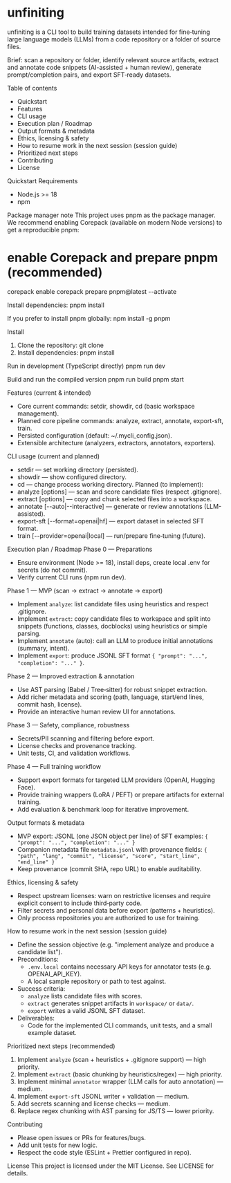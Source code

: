 # unfiniting

unfiniting is a CLI tool to build training datasets intended for fine‑tuning large language models (LLMs) from a code repository or a folder of source files.

Brief: scan a repository or folder, identify relevant source artifacts, extract and annotate code snippets (AI-assisted + human review), generate prompt/completion pairs, and export SFT‑ready datasets.

Table of contents
- Quickstart
- Features
- CLI usage
- Execution plan / Roadmap
- Output formats & metadata
- Ethics, licensing & safety
- How to resume work in the next session (session guide)
- Prioritized next steps
- Contributing
- License

Quickstart
Requirements
- Node.js >= 18
- npm

Package manager note
This project uses pnpm as the package manager. We recommend enabling Corepack (available on modern Node versions) to get a reproducible pnpm:

# enable Corepack and prepare pnpm (recommended)
corepack enable
corepack prepare pnpm@latest --activate

Install dependencies:
pnpm install

If you prefer to install pnpm globally:
npm install -g pnpm

Install
1. Clone the repository:
   git clone <repo-url>
2. Install dependencies:
   pnpm install

Run in development (TypeScript directly)
pnpm run dev

Build and run the compiled version
pnpm run build
pnpm start

Features (current & intended)
- Core current commands: setdir, showdir, cd (basic workspace management).
- Planned core pipeline commands: analyze, extract, annotate, export-sft, train.
- Persisted configuration (default: ~/.mycli_config.json).
- Extensible architecture (analyzers, extractors, annotators, exporters).

CLI usage (current and planned)
- setdir <path> — set working directory (persisted).
- showdir — show configured directory.
- cd <path> — change process working directory.
Planned (to implement):
- analyze [options] — scan and score candidate files (respect .gitignore).
- extract [options] — copy and chunk selected files into a workspace.
- annotate [--auto|--interactive] — generate or review annotations (LLM-assisted).
- export-sft [--format=openai|hf] — export dataset in selected SFT format.
- train [--provider=openai|local] — run/prepare fine‑tuning (future).

Execution plan / Roadmap
Phase 0 — Preparations
- Ensure environment (Node >= 18), install deps, create local .env for secrets (do not commit).
- Verify current CLI runs (npm run dev).

Phase 1 — MVP (scan → extract → annotate → export)
- Implement `analyze`: list candidate files using heuristics and respect .gitignore.
- Implement `extract`: copy candidate files to workspace and split into snippets (functions, classes, docblocks) using heuristics or simple parsing.
- Implement `annotate` (auto): call an LLM to produce initial annotations (summary, intent).
- Implement `export`: produce JSONL SFT format `{ "prompt": "...", "completion": "..." }`.

Phase 2 — Improved extraction & annotation
- Use AST parsing (Babel / Tree‑sitter) for robust snippet extraction.
- Add richer metadata and scoring (path, language, start/end lines, commit hash, license).
- Provide an interactive human review UI for annotations.

Phase 3 — Safety, compliance, robustness
- Secrets/PII scanning and filtering before export.
- License checks and provenance tracking.
- Unit tests, CI, and validation workflows.

Phase 4 — Full training workflow
- Support export formats for targeted LLM providers (OpenAI, Hugging Face).
- Provide training wrappers (LoRA / PEFT) or prepare artifacts for external training.
- Add evaluation & benchmark loop for iterative improvement.

Output formats & metadata
- MVP export: JSONL (one JSON object per line) of SFT examples:
  `{ "prompt": "...", "completion": "..." }`
- Companion metadata file `metadata.jsonl` with provenance fields:
  `{ "path", "lang", "commit", "license", "score", "start_line", "end_line" }`
- Keep provenance (commit SHA, repo URL) to enable auditability.

Ethics, licensing & safety
- Respect upstream licenses: warn on restrictive licenses and require explicit consent to include third‑party code.
- Filter secrets and personal data before export (patterns + heuristics).
- Only process repositories you are authorized to use for training.

How to resume work in the next session (session guide)
- Define the session objective (e.g. "implement analyze and produce a candidate list").
- Preconditions:
  - `.env.local` contains necessary API keys for annotator tests (e.g. OPENAI_API_KEY).
  - A local sample repository or path to test against.
- Success criteria:
  - `analyze` lists candidate files with scores.
  - `extract` generates snippet artifacts in `workspace/` or `data/`.
  - `export` writes a valid JSONL SFT dataset.
- Deliverables:
  - Code for the implemented CLI commands, unit tests, and a small example dataset.

Prioritized next steps (recommended)
1. Implement `analyze` (scan + heuristics + .gitignore support) — high priority.
2. Implement `extract` (basic chunking by heuristics/regex) — high priority.
3. Implement minimal `annotator` wrapper (LLM calls for auto annotation) — medium.
4. Implement `export-sft` JSONL writer + validation — medium.
5. Add secrets scanning and license checks — medium.
6. Replace regex chunking with AST parsing for JS/TS — lower priority.

Contributing
- Please open issues or PRs for features/bugs.
- Add unit tests for new logic.
- Respect the code style (ESLint + Prettier configured in repo).

License
This project is licensed under the MIT License. See LICENSE for details.

